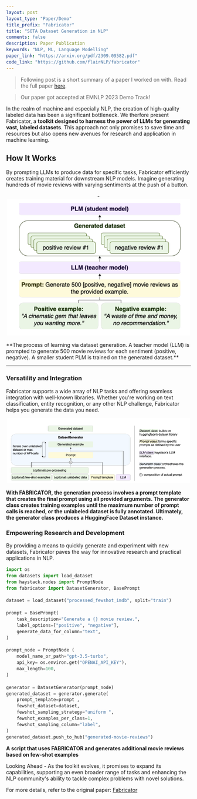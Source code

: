 ```yaml
---
layout: post
layout_type: "Paper/Demo"
title_prefix: "Fabricator"
title: "SOTA Dataset Generation in NLP"
comments: false
description: Paper Publication 
keywords: "NLP, ML, Language Modelling"
paper_link: "https://arxiv.org/pdf/2309.09582.pdf"
code_link: "https://github.com/flairNLP/fabricator"
---
```


<link rel="stylesheet" href="https://cdnjs.cloudflare.com/ajax/libs/font-awesome/4.7.0/css/font-awesome.min.css">

> Following post is a short summary of a paper I worked on with. <i class="fa fa-book"></i> Read the full paper [here](https://arxiv.org/pdf/2309.09582.pdf).  

> Our paper got accepted at EMNLP 2023 Demo Track!

In the realm of machine and especially NLP, the creation of high-quality labeled data has been a significant bottleneck. We therfore present Fabricator, a **toolkit designed to harness the power of LLMs for generating vast, labeled datasets**. This approach not only promises to save time and resources but also opens new avenues for research and application in machine learning.


## How It Works

By prompting LLMs to produce data for specific tasks, Fabricator efficiently creates training material for downstream NLP models. Imagine generating hundreds of movie reviews with varying sentiments at the push of a button.
<div class="divider"></div>

<p align="center">-
  <img src="/assets/images/fabricator_overview.png" alt="Fabricator" width="500" />
</p>
**The process of learning via dataset generation. A teacher model (LLM) is prompted to generate 500 movie reviews for each sentiment (positive, negative). A smaller student PLM is trained on the generated dataset.**

<hr>
<div class="divider"></div>

### Versatility and Integration

Fabricator supports a wide array of NLP tasks and offering seamless integration with well-known libraries. Whether you're working on text classification, entity recognition, or any other NLP challenge, Fabricator helps you generate the data you need.

<p align="center">
  <img src="/assets/images/fabricator_template.png" alt="Fabricator" width="500" />
</p>


**With FABRICATOR, the generation process involves a prompt template that creates the final prompt using
all provided arguments. The generator class creates training examples until the maximum number of prompt calls is reached, or the unlabeled dataset is fully annotated. Ultimately, the generator class produces a HuggingFace Dataset instance.**
<div class="divider"></div>

### Empowering Research and Development

By providing a means to quickly generate and experiment with new datasets, Fabricator paves the way for innovative research and practical applications in NLP.

```py
import os
from datasets import load_dataset
from haystack.nodes import PromptNode
from fabricator import DatasetGenerator, BasePrompt

dataset = load_dataset("processed_fewshot_imdb", split="train")

prompt = BasePrompt(
    task_description="Generate a {} movie review.",
    label_options=["positive", "negative"],
    generate_data_for_column="text",
)

prompt_node = PromptNode (
    model_name_or_path="gpt-3.5-turbo",
    api_key= os.environ.get("OPENAI_API_KEY"),
    max_length=100,
)

generator = DatasetGenerator(prompt_node)
generated_dataset = generator.generate(
    prompt_template=prompt ,
    fewshot_dataset=dataset,
    fewshot_sampling_strategy="uniform ",
    fewshot_examples_per_class=1,
    fewshot_sampling_column="label",
)
generated_dataset.push_to_hub("generated-movie-reviews")
```
**A script that uses FABRICATOR and generates additional movie reviews based on few-shot examples**

<div class="divider"></div>

Looking Ahead - As the toolkit evolves, it promises to expand its capabilities, supporting an even broader range of tasks and enhancing the NLP community's ability to tackle complex problems with novel solutions.

For more details, refer to the original paper: [Fabricator](https://arxiv.org/pdf/2309.09582.pdf)

